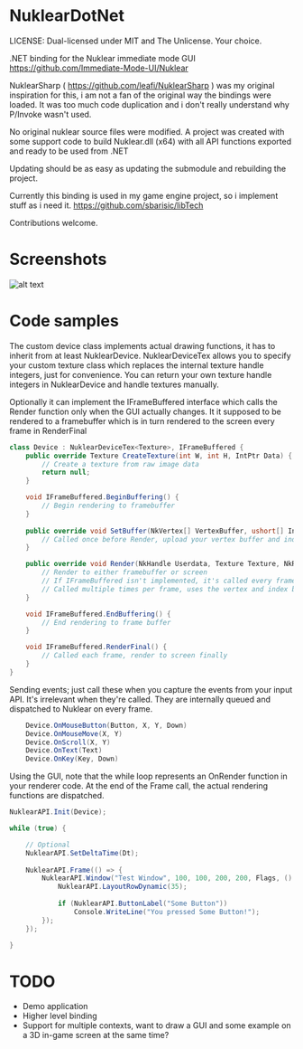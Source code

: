 # NuklearDotNet
LICENSE: Dual-licensed under MIT and The Unlicense. Your choice.

.NET binding for the Nuklear immediate mode GUI
https://github.com/Immediate-Mode-UI/Nuklear

NuklearSharp ( https://github.com/leafi/NuklearSharp ) was my original inspiration for this, i am not a fan
of the original way the bindings were loaded. It was too much code duplication and i don't really understand
why P/Invoke wasn't used.

No original nuklear source files were modified. A project was created with some support code 
to build Nuklear.dll (x64) with all API functions exported and ready to be used from .NET

Updating should be as easy as updating the submodule and rebuilding the project.

Currently this binding is used in my game engine project, so i implement stuff as i need it.
https://github.com/sbarisic/libTech

Contributions welcome.

# Screenshots

![alt text](https://raw.githubusercontent.com/sbarisic/NuklearDotNet/master/screenshots/a.png "Hello World!")

# Code samples

The custom device class implements actual drawing functions,
it has to inherit from at least NuklearDevice.
NuklearDeviceTex<T> allows you to specify your custom texture class which
replaces the internal texture handle integers, just for convenience. You can return
your own texture handle integers in NuklearDevice and handle textures manually.

Optionally it can implement the IFrameBuffered interface which calls the Render
function only when the GUI actually changes. It it supposed to be rendered to a framebuffer
which is in turn rendered to the screen every frame in RenderFinal

```cs
class Device : NuklearDeviceTex<Texture>, IFrameBuffered {
	public override Texture CreateTexture(int W, int H, IntPtr Data) {
		// Create a texture from raw image data
		return null;
	}

	void IFrameBuffered.BeginBuffering() {
		// Begin rendering to framebuffer
	}
	
	public override void SetBuffer(NkVertex[] VertexBuffer, ushort[] IndexBuffer) {
		// Called once before Render, upload your vertex buffer and index buffer here
	}

	public override void Render(NkHandle Userdata, Texture Texture, NkRect ClipRect, uint Offset, uint Count) {
		// Render to either framebuffer or screen
		// If IFrameBuffered isn't implemented, it's called every frame, else only when the GUI actually changes
		// Called multiple times per frame, uses the vertex and index buffer that has been sent to SetBuffer
	}

	void IFrameBuffered.EndBuffering() {
		// End rendering to frame buffer
	}

	void IFrameBuffered.RenderFinal() {
		// Called each frame, render to screen finally
	}
}
```

Sending events; just call these when you capture the events from your input API. It's irrelevant when they're called.
They are internally queued and dispatched to Nuklear on every frame.


```cs
	Device.OnMouseButton(Button, X, Y, Down)
	Device.OnMouseMove(X, Y)
	Device.OnScroll(X, Y)
	Device.OnText(Text)
	Device.OnKey(Key, Down)
```

Using the GUI, note that the while loop represents an OnRender function in your renderer code. At the end of the Frame
call, the actual rendering functions are dispatched.

```cs
NuklearAPI.Init(Device);

while (true) {

	// Optional
	NuklearAPI.SetDeltaTime(Dt);
	
	NuklearAPI.Frame(() => {
		NuklearAPI.Window("Test Window", 100, 100, 200, 200, Flags, () => {
			NuklearAPI.LayoutRowDynamic(35);
			
			if (NuklearAPI.ButtonLabel("Some Button"))
				Console.WriteLine("You pressed Some Button!");
		});
	});

}

```

# TODO

* Demo application
* Higher level binding
* Support for multiple contexts, want to draw a GUI and some example on a 3D in-game screen at the same time?
